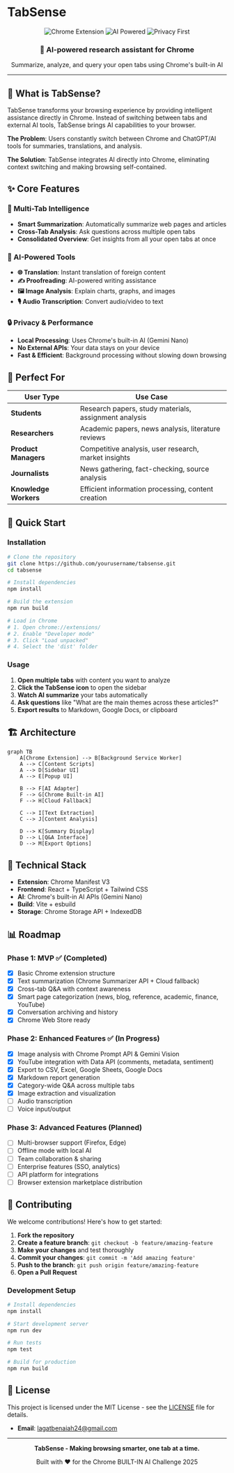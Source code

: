 # TabSense

<div align="center">
  <img src="https://img.shields.io/badge/Chrome-Extension-blue?style=for-the-badge&logo=google-chrome" alt="Chrome Extension">
  <img src="https://img.shields.io/badge/AI-Powered-green?style=for-the-badge&logo=openai" alt="AI Powered">
  <img src="https://img.shields.io/badge/Privacy-First-red?style=for-the-badge&logo=shield" alt="Privacy First">
</div>

<div align="center">
  <h3>🚀 AI-powered research assistant for Chrome</h3>
  <p>Summarize, analyze, and query your open tabs using Chrome's built-in AI</p>
</div>

---

## 🎯 What is TabSense?

TabSense transforms your browsing experience by providing intelligent assistance directly in Chrome. Instead of switching between tabs and external AI tools, TabSense brings AI capabilities to your browser.

**The Problem**: Users constantly switch between Chrome and ChatGPT/AI tools for summaries, translations, and analysis.

**The Solution**: TabSense integrates AI directly into Chrome, eliminating context switching and making browsing self-contained.

## ✨ Core Features

### 🧠 Multi-Tab Intelligence
- **Smart Summarization**: Automatically summarize web pages and articles
- **Cross-Tab Analysis**: Ask questions across multiple open tabs
- **Consolidated Overview**: Get insights from all your open tabs at once

### 🔧 AI-Powered Tools
- **🌐 Translation**: Instant translation of foreign content
- **✍️ Proofreading**: AI-powered writing assistance
- **🖼️ Image Analysis**: Explain charts, graphs, and images
- **🎙️ Audio Transcription**: Convert audio/video to text

### 🔒 Privacy & Performance
- **Local Processing**: Uses Chrome's built-in AI (Gemini Nano)
- **No External APIs**: Your data stays on your device
- **Fast & Efficient**: Background processing without slowing down browsing

## 🎯 Perfect For

| User Type | Use Case |
|-----------|----------|
| **Students** | Research papers, study materials, assignment analysis |
| **Researchers** | Academic papers, news analysis, literature reviews |
| **Product Managers** | Competitive analysis, user research, market insights |
| **Journalists** | News gathering, fact-checking, source analysis |
| **Knowledge Workers** | Efficient information processing, content creation |

## 🚀 Quick Start

### Installation
```bash
# Clone the repository
git clone https://github.com/yourusername/tabsense.git
cd tabsense

# Install dependencies
npm install

# Build the extension
npm run build

# Load in Chrome
# 1. Open chrome://extensions/
# 2. Enable "Developer mode"
# 3. Click "Load unpacked"
# 4. Select the 'dist' folder
```

### Usage
1. **Open multiple tabs** with content you want to analyze
2. **Click the TabSense icon** to open the sidebar
3. **Watch AI summarize** your tabs automatically
4. **Ask questions** like "What are the main themes across these articles?"
5. **Export results** to Markdown, Google Docs, or clipboard

## 🏗️ Architecture

```mermaid
graph TB
    A[Chrome Extension] --> B[Background Service Worker]
    A --> C[Content Scripts]
    A --> D[Sidebar UI]
    A --> E[Popup UI]
    
    B --> F[AI Adapter]
    F --> G[Chrome Built-in AI]
    F --> H[Cloud Fallback]
    
    C --> I[Text Extraction]
    C --> J[Content Analysis]
    
    D --> K[Summary Display]
    D --> L[Q&A Interface]
    D --> M[Export Options]
```

## 🔧 Technical Stack

- **Extension**: Chrome Manifest V3
- **Frontend**: React + TypeScript + Tailwind CSS
- **AI**: Chrome's built-in AI APIs (Gemini Nano)
- **Build**: Vite + esbuild
- **Storage**: Chrome Storage API + IndexedDB

## 📊 Roadmap

### Phase 1: MVP ✅ (Completed)
- [x] Basic Chrome extension structure
- [x] Text summarization (Chrome Summarizer API + Cloud fallback)
- [x] Cross-tab Q&A with context awareness
- [x] Smart page categorization (news, blog, reference, academic, finance, YouTube)
- [x] Conversation archiving and history
- [x] Chrome Web Store ready

### Phase 2: Enhanced Features ✅ (In Progress)
- [x] Image analysis with Chrome Prompt API & Gemini Vision
- [x] YouTube integration with Data API (comments, metadata, sentiment)
- [x] Export to CSV, Excel, Google Sheets, Google Docs
- [x] Markdown report generation
- [x] Category-wide Q&A across multiple tabs
- [x] Image extraction and visualization
- [ ] Audio transcription
- [ ] Voice input/output

### Phase 3: Advanced Features (Planned)
- [ ] Multi-browser support (Firefox, Edge)
- [ ] Offline mode with local AI
- [ ] Team collaboration & sharing
- [ ] Enterprise features (SSO, analytics)
- [ ] API platform for integrations
- [ ] Browser extension marketplace distribution

## 🤝 Contributing

We welcome contributions! Here's how to get started:

1. **Fork the repository**
2. **Create a feature branch**: `git checkout -b feature/amazing-feature`
3. **Make your changes** and test thoroughly
4. **Commit your changes**: `git commit -m 'Add amazing feature'`
5. **Push to the branch**: `git push origin feature/amazing-feature`
6. **Open a Pull Request**

### Development Setup
```bash
# Install dependencies
npm install

# Start development server
npm run dev

# Run tests
npm test

# Build for production
npm run build
```

## 📄 License

This project is licensed under the MIT License - see the [LICENSE](LICENSE) file for details.

- **Email**: lagatbenaiah24@gmail.com

---

<div align="center">
  <p><strong>TabSense - Making browsing smarter, one tab at a time.</strong></p>
  <p>Built with ❤️ for the Chrome BUILT-IN AI Challenge 2025</p>
</div>
